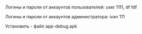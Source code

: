 Логины и пароли от аккаунтов пользователей:
user 1111,
df fdf

Логины и пароли от аккаунтов администратора:
ivan 111

Установить - файл app-debug.apk
